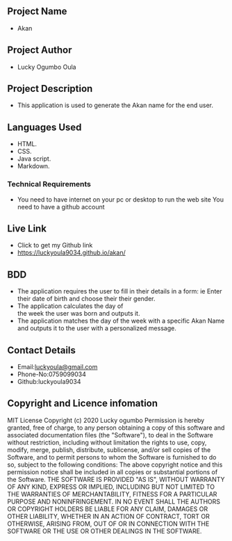 ## Project Name
 - Akan
 ## Project Author
- Lucky Ogumbo Oula
 ## Project Description
 - This application is used to generate the Akan name for the end user.
 ## Languages Used
- HTML.
- CSS.
- Java script.
- Markdown.
 ### Technical Requirements
 - You need to have internet on your pc or desktop to run the web site
 You need to have a github account
 
 ## Live Link
 - Click to get my Github link
 - https://luckyoula9034.github.io/akan/
 ## BDD
 - The application requires the user to fill in their details in a form: ie Enter their date of birth and choose their their gender.
- The application calculates the day of    
the week the user was born and outputs it.
- The application matches the day of the week with a specific Akan Name and outputs it to the user with a personalized message.

## Contact Details
- Email:luckyoula@gmail.com
- Phone-No:0759099034
- Github:luckyoula9034
 

 ## Copyright and Licence infomation
 MIT License
Copyright (c) 2020 Lucky ogumbo 
Permission is hereby granted, free of charge, to any person obtaining a copy
of this software and associated documentation files (the "Software"), to deal
in the Software without restriction, including without limitation the rights
to use, copy, modify, merge, publish, distribute, sublicense, and/or sell
copies of the Software, and to permit persons to whom the Software is
furnished to do so, subject to the following conditions:
The above copyright notice and this permission notice shall be included in all
copies or substantial portions of the Software.
THE SOFTWARE IS PROVIDED "AS IS", WITHOUT WARRANTY OF ANY KIND, EXPRESS OR
IMPLIED, INCLUDING BUT NOT LIMITED TO THE WARRANTIES OF MERCHANTABILITY,
FITNESS FOR A PARTICULAR PURPOSE AND NONINFRINGEMENT. IN NO EVENT SHALL THE
AUTHORS OR COPYRIGHT HOLDERS BE LIABLE FOR ANY CLAIM, DAMAGES OR OTHER
LIABILITY, WHETHER IN AN ACTION OF CONTRACT, TORT OR OTHERWISE, ARISING FROM,
OUT OF OR IN CONNECTION WITH THE SOFTWARE OR THE USE OR OTHER DEALINGS IN THE
SOFTWARE.
